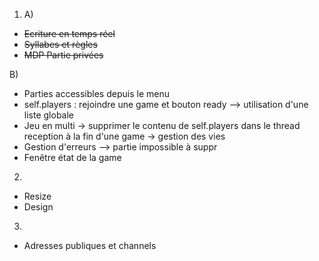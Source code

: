 1) A) 
- ~~Ecriture en temps réel~~
- ~~Syllabes et règles~~
- ~~MDP Partie privées~~

B) 
- Parties accessibles depuis le menu
- self.players : rejoindre une game et bouton ready
    --> utilisation d'une liste globale
- Jeu en multi
    -> supprimer le contenu de self.players dans le thread reception à la fin d'une game
    -> gestion des vies
- Gestion d'erreurs
    --> partie impossible à suppr
- Fenêtre état de la game

2) 
- Resize
- Design

3) 
- Adresses publiques et channels

